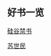 ## 好书一览
[硅谷禁书](
https://github.com/hiro-9999/blog/blob/master/Books_/books/%E4%BA%BA%E7%94%9F%E5%BF%83%E5%BE%97%E8%B4%B4/%E7%A1%85%E8%B0%B7%E7%A6%81%E4%B9%A6.md)

[苏世民](https://github.com/hiro-9999/blog/blob/master/Books_/books/%E4%BA%BA%E7%94%9F%E5%BF%83%E5%BE%97%E8%B4%B4/%E8%8B%8F%E4%B8%96%E6%B0%91.md)
